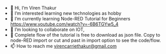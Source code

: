 - 👋 Hi, I’m Viren Thakur
- 👀 I’m interested learning new technologies as hobby
- 🌱 I’m currently learning Node-RED Tutorial for Beginners https://www.youtube.com/watch?v=-6B6TGYw5_4
- 💞️ I’m looking to collaborate on IOT,
- 💞️ Complete flow of the tutorial is free to download  as json file. Copy to node-RED import or cut and past in import option to see the code/flow.
- 📫 How to reach me virencarriethakur@gmail.com

<!---
virencarriethakur/virencarriethakur is a ✨ special ✨ repository because its `README.md` (this file) appears on your GitHub profile.
You can click the Preview link to take a look at your changes.
--->
